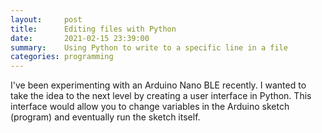 ```yaml
---
layout:     post
title:      Editing files with Python
date:       2021-02-15 23:39:00
summary:    Using Python to write to a specific line in a file
categories: programming
---
```


I've been experimenting with an Arduino Nano BLE recently. I wanted to take the idea to the next level by creating a user interface in Python. This interface would allow you to change variables in the Arduino sketch (program) and eventually run the sketch itself.
